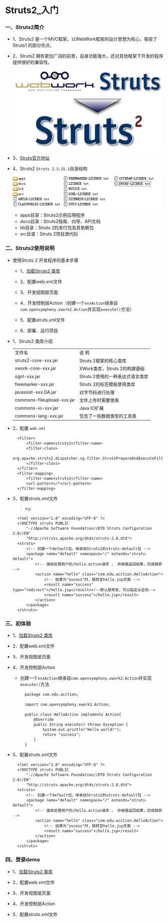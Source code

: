 # Struts2_入门

### 一、Struts2简介

* 1、Struts2 是一个MVC框架，以WebWork框架的设计思想为核心，吸收了Struts1 的部分优点。

* 2、Struts2 拥有更加广阔的前景，自身功能强大，还对其他框架下开发的程序提供很好的兼容性。

    <div align="center"><img src="./img/Struts2.png"/></div>

* 3、[Struts官方地址](http://struts.apache.org)

* 4、Struts2 `Struts 2.3.15.1`目录结构


    <div align="center"><img src="./img/目录结构.png"/></div>

     * apps目录：Struts2示例应用程序
     * docs目录：Struts2指南、向导、API文档
     * lib目录：Struts 2的发行包及其依赖包
     * src目录：Struts 2项目源代码

### 二、Struts2使用说明

* 使用Struts 2 开发程序的基本步骤

    * 1、[加载Struts2 类库](./struts2-lib-xml)

    * 2、配置web.xml文件

    * 3、开发视图层页面

    * 4、开发控制层Action（创建一个`xxxAction`继承自`com.opensymphony.xwork2.Action`并实现`execute()`方法）

    * 5、配置struts.xml文件

    * 6、部署、运行项目

* 1、Struts2 类库介绍

    <table>
       <tr>
          <td>文件名</td>
          <td>说   明</td>
       </tr>
       <tr>
          <td>struts2-core-xxx.jar</td>
          <td>Struts 2框架的核心类库</td>
       </tr>
       <tr>
          <td>xwork-core-xxx.jar</td>
          <td>XWork类库，Struts 2的构建基础</td>
       </tr>
       <tr>
          <td>ognl-xxx.jar</td>
          <td>Struts 2使用的一种表达式语言类库</td>
       </tr>
       <tr>
          <td>freemarker-xxx.jar</td>
          <td>Struts 2的标签模板使用类库</td>
       </tr>
       <tr>
          <td>javassist-xxx.GA.jar</td>
          <td>对字节码进行处理</td>
       </tr>
       <tr>
          <td>commons-fileupload-xxx.jar</td>
          <td>文件上传时需要使用</td>
       </tr>
       <tr>
          <td>commons-io-xxx.jar</td>
          <td>Java IO扩展</td>
       </tr>
       <tr>
          <td>commons-lang-xxx.jar</td>
          <td>包含了一些数据类型的工具类</td>
       </tr>
    </table>

* 2、配置 `web.xml`

        <filter>
            <filter-name>struts2</filter-name>
            <filter-class>
                org.apache.struts2.dispatcher.ng.filter.StrutsPrepareAndExecuteFilter
            </filter-class>
        </filter>
        <filter-mapping>
            <filter-name>struts2</filter-name>
            <url-pattern>/*</url-pattern>
        </filter-mapping>

* 3、配置struts.xml文件

    >eg:

        <?xml version="1.0" encoding="UTF-8" ?>
        <!DOCTYPE struts PUBLIC
            "-//Apache Software Foundation//DTD Struts Configuration 2.0//EN"
            "http://struts.apache.org/dtds/struts-2.0.dtd">
        <struts>
            <!-- 创建一个default包，继承自Struts2的struts-default包 -->
            <package name="default" namespace="/" extends="struts-default">
                <!-- 接收处理用户的/hello.action请求 ， 并根据返回结果，完成跳转 -->
                <action name="hello" class="com.edu.acction.HelloAction">
                    <!-- 结果为"sucess"时，跳转至hello.jsp页面 -->
                    <result name="success" type="redirect">/hello.jsp</result><!--默认是转发，可以指定从定向-->
                    <result name="success">/hello.jsp</result>
                </action>
            </package>
        </struts>

### 三、初体验

* 1、[加载Struts2 类库](./struts2-lib-xml)

* 2、配置web.xml文件

* 3、开发视图层页面

* 4、开发控制层Action

    * 创建一个`xxxAction`继承自`com.opensymphony.xwork2.Action`并实现`execute()`方法

            package com.edu.acction;

            import com.opensymphony.xwork2.Action;

            public class HelloAction implements Action{
                @Override
                public String execute() throws Exception {
                    System.out.println("Hello world!");
                    return "success";
                }
            }


* 5、配置struts.xml文件

        <?xml version="1.0" encoding="UTF-8" ?>
        <!DOCTYPE struts PUBLIC
            "-//Apache Software Foundation//DTD Struts Configuration 2.0//EN"
            "http://struts.apache.org/dtds/struts-2.0.dtd">
        <struts>
            <!-- 创建一个default包，继承自Struts2的struts-default包 -->
            <package name="default" namespace="/" extends="struts-default">
                <!-- 接收处理用户的/hello.action请求 ， 并根据返回结果，完成跳转 -->
                <action name="hello" class="com.edu.acction.HelloAction">
                    <!-- 结果为"sucess"时，跳转至hello.jsp页面 -->
                    <result name="success">/hello.jsp</result>
                </action>
            </package>
        </struts>

### 四、登录demo

* 1、[加载Struts2 类库](./struts2-lib-xml)

* 2、配置web.xml文件

* 3、开发视图层页面

* 4、开发控制层Action

* 5、配置struts.xml文件






